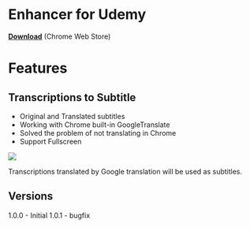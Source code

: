 # Enhancer for Udemy

[**Download**](https://chrome.google.com/webstore/detail/enhancer-for-udemy/iamafjcbkdibeiceembdmcdakbioaool) (Chrome Web Store)

# Features

## Transcriptions to Subtitle
* Original and Translated subtitles
* Working with Chrome built-in GoogleTranslate
* Solved the problem of not translating in Chrome
* Support Fullscreen

![](https://i.imgur.com/pwbsv3y.gif)

Transcriptions translated by Google translation will be used as subtitles.

## Versions

1.0.0 - Initial
1.0.1 - bugfix